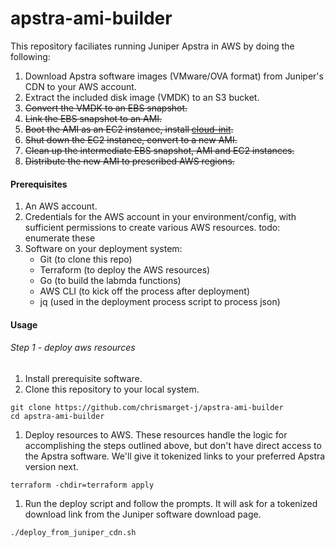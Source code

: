 # apstra-ami-builder

This repository faciliates running Juniper Apstra in AWS by doing the following:

1. Download Apstra software images (VMware/OVA format) from Juniper's CDN to your AWS account.
1. Extract the included disk image (VMDK) to an S3 bucket.
1. ~~Convert the VMDK to an EBS snapshot.~~
1. ~~Link the EBS snapshot to an AMI.~~
1. ~~Boot the AMI as an EC2 instance, install [cloud-init](https://cloud-init.io).~~
1. ~~Shut down the EC2 instance, convert to a new AMI.~~
1. ~~Clean up the intermediate EBS snapshot, AMI and EC2 instances.~~
1. ~~Distribute the new AMI to prescribed AWS regions.~~

#### Prerequisites
1. An AWS account.
1. Credentials for the AWS account in your environment/config, with sufficient permissions to create various AWS resources. todo: enumerate these
1. Software on your deployment system:
    - Git (to clone this repo)
    - Terraform (to deploy the AWS resources)
    - Go (to build the labmda functions)
    - AWS CLI (to kick off the process after deployment)
    - jq (used in the deployment process script to process json)
    
#### Usage

###### Step 1 - deploy aws resources

1. Install prerequisite software.
1. Clone this repository to your local system.  
  ```shell
  git clone https://github.com/chrismarget-j/apstra-ami-builder
  cd apstra-ami-builder
  ```
1. Deploy resources to AWS. These resources handle the logic for accomplishing
the steps outlined above, but don't have direct access to the Apstra software.
We'll give it tokenized links to your preferred Apstra version next.
  ```shell
  terraform -chdir=terraform apply
  ```
1. Run the deploy script and follow the prompts. It will ask for a tokenized 
download link from the Juniper software download page.
  ```shell
  ./deploy_from_juniper_cdn.sh
  ```
